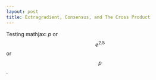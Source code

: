 ```yaml
---
layout: post
title: Extragradient, Consensus, and The Cross Product
---
```


Testing mathjax: $p$ or $$e^{2.5}$$ or $$p$$.
